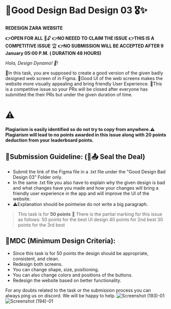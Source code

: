 # 📌Good Design Bad Design 03 🎖️✨
**REDESIGN ZARA WEBSITE**

**👉OPEN FOR ALL** 🌟🔓
**👉NO NEEED TO CLAIM THE ISSUE** 
**👉THIS IS A COMPETITIVE ISSUE** 🏆
**👉NO SUBMISSION WILL BE ACCEPTED AFTER 9 January 05:00 P.M. ( DURATION 48 HOURS)**

_Hola, Design Dynamo! 🌟!_

🚀In this task, you are supposed to create a good version of the given badly designed web screen of in Figma. 
🚀Good UI of the web screens makes the website more visually appealing and bring friendly User Experience.
🚀This is a competitive issue so your PRs will be closed after everyone has submitted the their PRs but under the given duration of time.

# ⚠️
**Plagiarism is easily identified so do not try to copy from anywhere.⚠️** 
**Plagiarism will lead to no points awarded in this issue along with 20 points deduction from your leaderboard points.**

## 📌Submission Guideline: (🔐📤 Seal the Deal)

- Submit the link of the Figma file in a .txt file under the "Good Design Bad Design 03" Folder only.
- In the same .txt file you also have to explain why the given design is bad and what changes have you made and how your changes will bring a friendly user experience in the app and will improve the UI of the website.
- ⚠️Explanation should be pointwise do not write a big paragraph. 

> This task is for **50 points** 🎉
> There is the partial marking for this issue as follows:
> 50 points for the best UI design
> 40 points for 2nd best
> 30 points for the 3rd best

## 📌MDC (Minimum Design Criteria):

- Since this task is for 50 points the design should be appropriate, consistent, and clean.
- Redesign both screens.
- You can change shape, size, positioning.
- You can also change colors and positions of the buttons.
- Redesign the website based on better functionality.

For any doubts related to the task or the submission process you can always ping us on discord. We will be happy to help.
![Screenshot (193)-01](https://github.com/opencodeiiita/Vision-1.0/assets/128999899/9d802369-adb9-4808-a3a0-d8a9277e2450)
![Screenshot (194)-01](https://github.com/opencodeiiita/Vision-1.0/assets/128999899/580340f1-9ddc-4a25-a16d-f775a6bd4df8)




